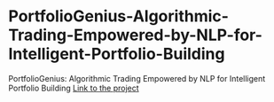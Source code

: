 # PortfolioGenius-Algorithmic-Trading-Empowered-by-NLP-for-Intelligent-Portfolio-Building
PortfolioGenius: Algorithmic Trading Empowered by NLP for Intelligent Portfolio Building
[Link to the project](http://www.akshayparate.com/login)
